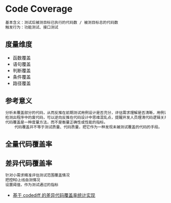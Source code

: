 # Code Coverage
```md
基本含义：测试后被测目标已执行的代码数 / 被测目标总的代码数
触发行为：功能测试、接口测试
```
## 度量维度
* 函数覆盖
* 语句覆盖
* 判断覆盖
* 条件覆盖
* 路径覆盖

## 参考意义
```md
分析未覆盖部分的代码，从而反推在前期测试用例设计是否充分，评估需求理解是否清晰，用例设计是否遗漏
检测出程序中的废代码，可以逆向反推在代码设计中思维混乱点，提醒开发人员理清代码逻辑关系，提升代码质量。
代码覆盖是一种度量方法，而不是衡量正确性或性能的指标。
    代码覆盖并不等于测试质量、代码质量，把它作为一种发现未被测试覆盖的代码的手段。
```

## 全量代码覆盖率

## 差异代码覆盖率
```md
针对小需求精准评估测试范围覆盖情况
把控RD上线自测情况
设置阈值，作为测试通过的指标
```
* [基于 codediff 的差异代码覆盖率统计实现](https://testerhome.com/topics/16436)

